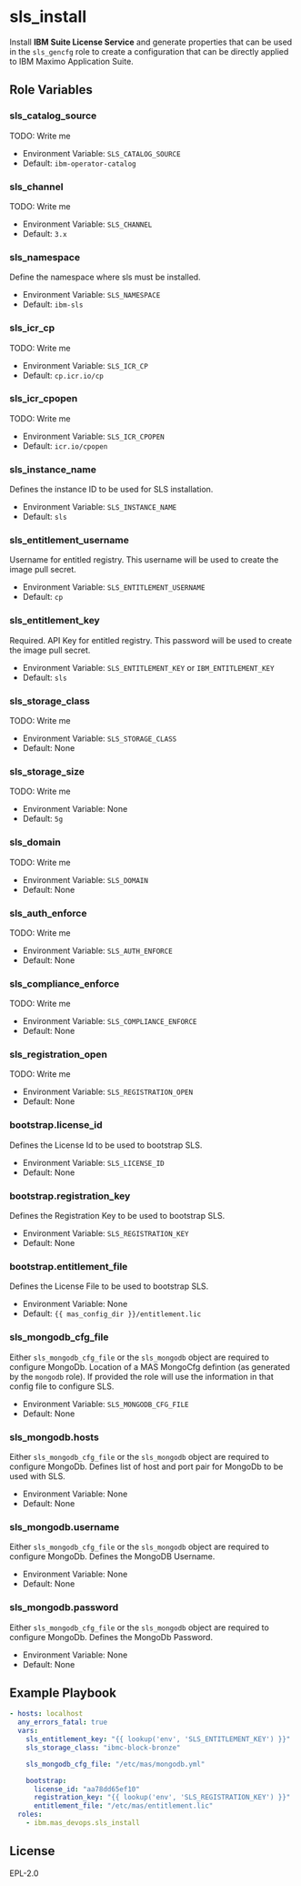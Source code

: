 sls_install
===========

Install **IBM Suite License Service** and generate properties that can be used in the `sls_gencfg` role to create a configuration that can be directly applied to IBM Maximo Application Suite.

Role Variables
--------------

### sls_catalog_source
TODO: Write me

- Environment Variable: `SLS_CATALOG_SOURCE`
- Default: `ibm-operator-catalog`

### sls_channel
TODO: Write me

- Environment Variable: `SLS_CHANNEL`
- Default: `3.x`

### sls_namespace
Define the namespace where sls must be installed.

- Environment Variable: `SLS_NAMESPACE`
- Default: `ibm-sls`

### sls_icr_cp
TODO: Write me

- Environment Variable: `SLS_ICR_CP`
- Default: `cp.icr.io/cp`

### sls_icr_cpopen
TODO: Write me

- Environment Variable: `SLS_ICR_CPOPEN`
- Default: `icr.io/cpopen`

### sls_instance_name
Defines the instance ID to be used for SLS installation.

- Environment Variable: `SLS_INSTANCE_NAME`
- Default: `sls`

### sls_entitlement_username
Username for entitled registry. This username will be used to create the image pull secret.

- Environment Variable: `SLS_ENTITLEMENT_USERNAME`
- Default: `cp`

### sls_entitlement_key
Required.  API Key for entitled registry. This password will be used to create the image pull secret.

- Environment Variable: `SLS_ENTITLEMENT_KEY` or `IBM_ENTITLEMENT_KEY`
- Default: `sls`

### sls_storage_class
TODO: Write me

- Environment Variable: `SLS_STORAGE_CLASS`
- Default: None

### sls_storage_size
TODO: Write me

- Environment Variable: None
- Default: `5g`

### sls_domain
TODO: Write me

- Environment Variable: `SLS_DOMAIN`
- Default: None

### sls_auth_enforce
TODO: Write me

- Environment Variable: `SLS_AUTH_ENFORCE`
- Default: None

### sls_compliance_enforce
TODO: Write me

- Environment Variable: `SLS_COMPLIANCE_ENFORCE`
- Default: None

### sls_registration_open
TODO: Write me

- Environment Variable: `SLS_REGISTRATION_OPEN`
- Default: None

### bootstrap.license_id
Defines the License Id to be used to bootstrap SLS.

- Environment Variable: `SLS_LICENSE_ID`
- Default: None

### bootstrap.registration_key
Defines the Registration Key to be used to bootstrap SLS.

- Environment Variable: `SLS_REGISTRATION_KEY`
- Default: None

### bootstrap.entitlement_file
Defines the License File to be used to bootstrap SLS.

- Environment Variable: None
- Default: `{{ mas_config_dir }}/entitlement.lic`

### sls_mongodb_cfg_file
Either `sls_mongodb_cfg_file` or the `sls_mongodb` object are required to configure MongoDb.  Location of a MAS MongoCfg defintion (as generated by the `mongodb` role).  If provided the role will use the information in that config file to configure SLS.

- Environment Variable: `SLS_MONGODB_CFG_FILE`
- Default: None

### sls_mongodb.hosts
Either `sls_mongodb_cfg_file` or the `sls_mongodb` object are required to configure MongoDb.  Defines list of host and port pair for MongoDb to be used with SLS.

- Environment Variable: None
- Default: None

### sls_mongodb.username
Either `sls_mongodb_cfg_file` or the `sls_mongodb` object are required to configure MongoDb.  Defines the MongoDB Username.

- Environment Variable: None
- Default: None

### sls_mongodb.password
Either `sls_mongodb_cfg_file` or the `sls_mongodb` object are required to configure MongoDb.  Defines the MongoDb Password.

- Environment Variable: None
- Default: None


Example Playbook
----------------

```yaml
- hosts: localhost
  any_errors_fatal: true
  vars:
    sls_entitlement_key: "{{ lookup('env', 'SLS_ENTITLEMENT_KEY') }}"
    sls_storage_class: "ibmc-block-bronze"

    sls_mongodb_cfg_file: "/etc/mas/mongodb.yml"

    bootstrap:
      license_id: "aa78dd65ef10"
      registration_key: "{{ lookup('env', 'SLS_REGISTRATION_KEY') }}"
      entitlement_file: "/etc/mas/entitlement.lic"
  roles:
    - ibm.mas_devops.sls_install
```


License
-------

EPL-2.0
